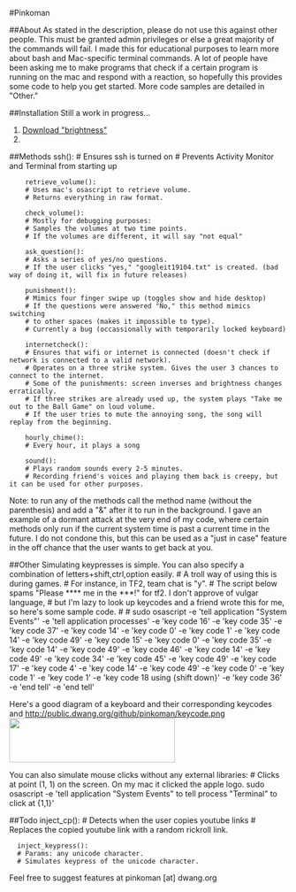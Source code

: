 #Pinkoman

##About
As stated in the description, please do not use this against other people. This must be granted admin
privileges or else a great majority of the commands will fail. I made this for educational purposes
to learn more about bash and Mac-specific terminal commands. A lot of people have been asking me to make
programs that check if a certain program is running on the mac and respond with a reaction, so hopefully
this provides some code to help you get started. More code samples are detailed in "Other."


##Installation
Still a work in progress...

1. [Download "brightness"](http://mattdanger.net/2008/12/adjust-mac-os-x-display-brightness-from-the-terminal/)
2.  



##Methods
        ssh():
        # Ensures ssh is turned on
        # Prevents Activity Monitor and Terminal from starting up
        
        retrieve_volume():
        # Uses mac's osascript to retrieve volume. 
        # Returns everything in raw format.

        check_volume():
        # Mostly for debugging purposes:
        # Samples the volumes at two time points.
        # If the volumes are different, it will say "not equal"

        ask_question():
        # Asks a series of yes/no questions.
        # If the user clicks "yes," "googleit19104.txt" is created. (bad way of doing it, will fix in future releases) 

        punishment():
        # Mimics four finger swipe up (toggles show and hide desktop)
        # If the questions were answered "No," this method mimics switching
        # to other spaces (makes it impossible to type).
        # Currently a bug (occassionally with temporarily locked keyboard)

        internetcheck():
        # Ensures that wifi or internet is connected (doesn't check if network is connected to a valid network).
        # Operates on a three strike system. Gives the user 3 chances to connect to the internet.
        # Some of the punishments: screen inverses and brightness changes erratically.
        # If three strikes are already used up, the system plays "Take me out to the Ball Game" on loud volume.
        # If the user tries to mute the annoying song, the song will replay from the beginning.

        hourly_chime():
        # Every hour, it plays a song

        sound():
        # Plays random sounds every 2-5 minutes.
        # Recording friend's voices and playing them back is creepy, but it can be used for other purposes.

Note: to run any of the methods call the method name (without the parenthesis) and add a "&" after it to run in the background. 
I gave an example of a dormant attack at the very end of my code, where certain methods only run if the current system time is past a current time in the future.
I do not condone this, but this can be used as a "just in case" feature in the off chance that the user wants to get back at you.


##Other
Simulating keypresses is simple. You can also specify a combination of letters+shift,ctrl,option easily.
      # A troll way of using this is during games.
      # For instance, in TF2, team chat is "y".
      # The script below spams "Please **** me in the ***!" for tf2. I don't approve of vulgar language,
      # but I'm lazy to look up keycodes and a friend wrote this for me, so here's some sample code.
      #
      # sudo osascript -e 'tell application "System Events"' -e 'tell application processes' -e 'key code 16' -e 'key code 35' -e 'key code 37' -e 'key code 14' -e 'key code 0' -e 'key code 1' -e 'key code 14' -e 'key code 49' -e 'key code 15' -e 'key code 0' -e 'key code 35' -e 'key code 14' -e 'key code 49' -e 'key code 46' -e 'key code 14' -e 'key code 49' -e 'key code 34' -e 'key code 45' -e 'key code 49' -e 'key code 17' -e 'key code 4' -e 'key code 14' -e 'key code 49' -e 'key code 0' -e 'key code 1' -e 'key code 1' -e 'key code 18 using {shift down}' -e 'key code 36'  -e 'end tell' -e 'end tell'

Here's a good diagram of a keyboard and their corresponding keycodes and 
http://public.dwang.org/github/pinkoman/keycode.png
<img src="http://public.dwang.org/github/pinkoman/keycode.png" width="300px" height="80px">


You can also simulate mouse clicks without any external libraries:
      # Clicks at point (1, 1) on the screen. On my mac it clicked the apple logo.
      sudo osascript -e 'tell application "System Events" to tell process "Terminal" to click at {1,1}'


##Todo
      inject_cp():
      # Detects when the user copies youtube links
      # Replaces the copied youtube link with a random rickroll link.

      inject_keypress():
      # Params: any unicode character.
      # Simulates keypress of the unicode character.

Feel free to suggest features at pinkoman [at] dwang.org
